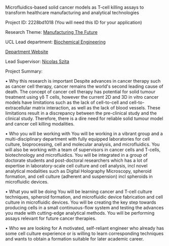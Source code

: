 Microfluidics-based solid cancer models as T-cell killing assays to transform healthcare manufacturing and analytical technologies

Project ID: 2228bd1018
(You will need this ID for your application)

Research Theme: [Manufacturing The Future](../themes/manufacturing-the-future.md)

UCL Lead department: [Biochemical Engineering](../departments/biochemical-engineering.md)

[Department Website](https://www.ucl.ac.uk/biochemical-engineering)

Lead Supervisor: [Nicolas Szita](https://iris.ucl.ac.uk/iris/browse/profile?upi=NSZIT68)

Project Summary:

• Why this research is important
 Despite advances in cancer therapy such as cancer cell therapy, cancer remains the world's second leading cause of death. The concept of cancer cell therapy has potential for solid tumour treatment using γδ T cells, however the current 2D and 3D in vitro cancer models have limitations such as the lack of cell-to-cell and cell-to-extracellular matrix interaction, as well as the lack of blood vessels. These limitations result in a discrepancy between the pre-clinical study and the clinical study. Therefore, there is a dire need for reliable solid tumour model and cancer cell killing modalities.
 
 • Who you will be working with
 You will be working in a vibrant group and a multi-disciplinary department with fully equipped laboratories for cell culture, bioprocessing, cell and molecular analysis, and microfluidics. You will also be working with a team of supervisors in cancer cells and T-cells, biotechnology and microfluidics. You will be integrated in a group of doctorate students and post-doctoral researchers which has a lot of expertise in laboratory-scale cell culture and cell analysis, incl novel analytical modalities such as Digital Holography Microscopy, spheroid formation, and cell culture (adherent and suspension) incl spheroids in microfluidic devices.
 
 • What you will be doing
 You will be learning cancer and T-cell culture techniques, spheroid formation, and microfluidic device fabrication and cell culture in microfluidic devices. You will be creating the key step towards producing cells in a small continuous-flow system and testing the advances you made with cutting-edge analytical methods. You will be performing assays relevant for future cancer therapies.
 
 
 • Who we are looking for
 A motivated, self-reliant engineer who already has some cell culture experience or is willing to learn corresponding techniques and wants to obtain a formation suitable for later academic career.